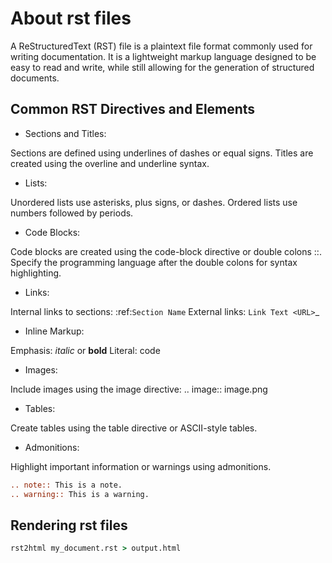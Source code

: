 # About rst files

A ReStructuredText (RST) file is a plaintext file format commonly used for writing documentation. It is a lightweight markup language designed to be easy to read and write, while still allowing for the generation of structured documents.

## Common RST Directives and Elements

- Sections and Titles:

Sections are defined using underlines of dashes or equal signs.
Titles are created using the overline and underline syntax.

- Lists:

Unordered lists use asterisks, plus signs, or dashes.
Ordered lists use numbers followed by periods.

- Code Blocks:

Code blocks are created using the code-block directive or double colons ::.
Specify the programming language after the double colons for syntax highlighting.

- Links:

Internal links to sections: :ref:`Section Name`
External links: `Link Text <URL>`_

- Inline Markup:

Emphasis: *italic* or **bold**
Literal: code

- Images:

Include images using the image directive: .. image:: image.png

- Tables:

Create tables using the table directive or ASCII-style tables.

- Admonitions:

Highlight important information or warnings using admonitions.

```rst
.. note:: This is a note.
.. warning:: This is a warning.
```

## Rendering rst files

```cmd
rst2html my_document.rst > output.html
```